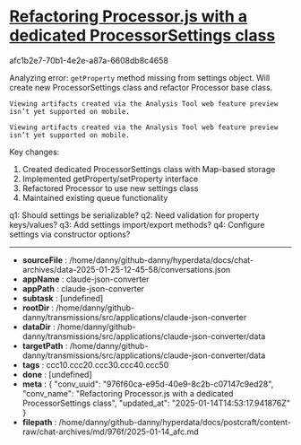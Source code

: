 # [Refactoring Processor.js with a dedicated ProcessorSettings class](https://claude.ai/chat/976f60ca-e95d-40e9-8c2b-c07147c9ed28)

afc1b2e7-70b1-4e2e-a87a-6608db8c4658

 Analyzing error: `getProperty` method missing from settings object. Will create new ProcessorSettings class and refactor Processor base class.
```
Viewing artifacts created via the Analysis Tool web feature preview isn’t yet supported on mobile.
```


```
Viewing artifacts created via the Analysis Tool web feature preview isn’t yet supported on mobile.
```



Key changes:
1. Created dedicated ProcessorSettings class with Map-based storage
2. Implemented getProperty/setProperty interface
3. Refactored Processor to use new settings class
4. Maintained existing queue functionality

q1: Should settings be serializable?
q2: Need validation for property keys/values?
q3: Add settings import/export methods?
q4: Configure settings via constructor options?

---

* **sourceFile** : /home/danny/github-danny/hyperdata/docs/chat-archives/data-2025-01-25-12-45-58/conversations.json
* **appName** : claude-json-converter
* **appPath** : claude-json-converter
* **subtask** : [undefined]
* **rootDir** : /home/danny/github-danny/transmissions/src/applications/claude-json-converter
* **dataDir** : /home/danny/github-danny/transmissions/src/applications/claude-json-converter/data
* **targetPath** : /home/danny/github-danny/transmissions/src/applications/claude-json-converter/data
* **tags** : ccc10.ccc20.ccc30.ccc40.ccc50
* **done** : [undefined]
* **meta** : {
  "conv_uuid": "976f60ca-e95d-40e9-8c2b-c07147c9ed28",
  "conv_name": "Refactoring Processor.js with a dedicated ProcessorSettings class",
  "updated_at": "2025-01-14T14:53:17.941876Z"
}
* **filepath** : /home/danny/github-danny/hyperdata/docs/postcraft/content-raw/chat-archives/md/976f/2025-01-14_afc.md
